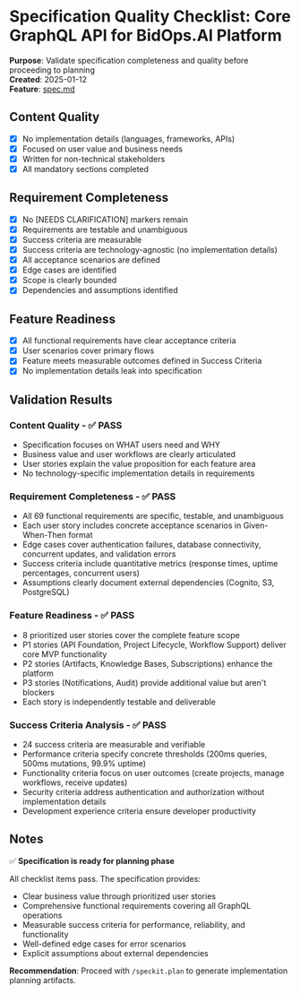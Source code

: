 # Specification Quality Checklist: Core GraphQL API for BidOps.AI Platform

**Purpose**: Validate specification completeness and quality before proceeding to planning  
**Created**: 2025-01-12  
**Feature**: [spec.md](../spec.md)

## Content Quality

- [x] No implementation details (languages, frameworks, APIs)
- [x] Focused on user value and business needs
- [x] Written for non-technical stakeholders
- [x] All mandatory sections completed

## Requirement Completeness

- [x] No [NEEDS CLARIFICATION] markers remain
- [x] Requirements are testable and unambiguous
- [x] Success criteria are measurable
- [x] Success criteria are technology-agnostic (no implementation details)
- [x] All acceptance scenarios are defined
- [x] Edge cases are identified
- [x] Scope is clearly bounded
- [x] Dependencies and assumptions identified

## Feature Readiness

- [x] All functional requirements have clear acceptance criteria
- [x] User scenarios cover primary flows
- [x] Feature meets measurable outcomes defined in Success Criteria
- [x] No implementation details leak into specification

## Validation Results

### Content Quality - ✅ PASS
- Specification focuses on WHAT users need and WHY
- Business value and user workflows are clearly articulated
- User stories explain the value proposition for each feature area
- No technology-specific implementation details in requirements

### Requirement Completeness - ✅ PASS
- All 69 functional requirements are specific, testable, and unambiguous
- Each user story includes concrete acceptance scenarios in Given-When-Then format
- Edge cases cover authentication failures, database connectivity, concurrent updates, and validation errors
- Success criteria include quantitative metrics (response times, uptime percentages, concurrent users)
- Assumptions clearly document external dependencies (Cognito, S3, PostgreSQL)

### Feature Readiness - ✅ PASS
- 8 prioritized user stories cover the complete feature scope
- P1 stories (API Foundation, Project Lifecycle, Workflow Support) deliver core MVP functionality
- P2 stories (Artifacts, Knowledge Bases, Subscriptions) enhance the platform
- P3 stories (Notifications, Audit) provide additional value but aren't blockers
- Each story is independently testable and deliverable

### Success Criteria Analysis - ✅ PASS
- 24 success criteria are measurable and verifiable
- Performance criteria specify concrete thresholds (200ms queries, 500ms mutations, 99.9% uptime)
- Functionality criteria focus on user outcomes (create projects, manage workflows, receive updates)
- Security criteria address authentication and authorization without implementation details
- Development experience criteria ensure developer productivity

## Notes

✅ **Specification is ready for planning phase**

All checklist items pass. The specification provides:
- Clear business value through prioritized user stories
- Comprehensive functional requirements covering all GraphQL operations
- Measurable success criteria for performance, reliability, and functionality
- Well-defined edge cases for error scenarios
- Explicit assumptions about external dependencies

**Recommendation**: Proceed with `/speckit.plan` to generate implementation planning artifacts.